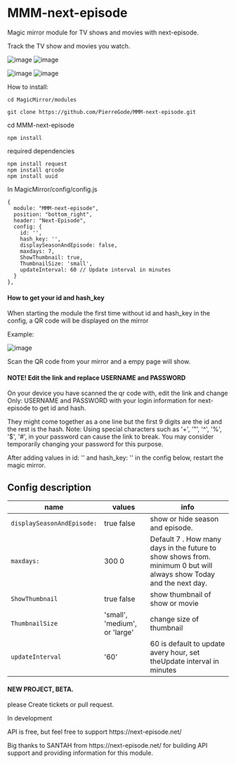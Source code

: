 # MMM-next-episode
<p></p>
Magic mirror module for TV shows and movies with next-episode. <p></p>
Track the TV show and movies you watch.

![image](https://github.com/PierreGode/MMM-next-episode/assets/8579922/15bb3c1f-11d7-42b2-bf5f-561e05367e28)
![image](https://github.com/PierreGode/MMM-next-episode/assets/8579922/e407db6b-bf51-4131-9846-47e97b6c96c5)


<p></p>

![image](https://github.com/PierreGode/MMM-next-episode/assets/8579922/8d1a397e-0e15-4e94-9895-c94debd2ad8a)
![image](https://github.com/PierreGode/MMM-next-episode/assets/8579922/b8fffcaf-2845-4398-bf5c-9c80bb5d1da8)





How to install:<p></p>



```
cd MagicMirror/modules
```
```
git clone https://github.com/PierreGode/MMM-next-episode.git
```
cd MMM-next-episode

```
npm install
```
required dependencies
```
npm install request
npm install qrcode
npm install uuid
```
In MagicMirror/config/config.js
```
{
  module: "MMM-next-episode",
  position: "bottom_right",
  header: "Next-Episode",
  config: {
    id: '',
    hash_key: '',
    displaySeasonAndEpisode: false,
    maxdays: 7,
    ShowThumbnail: true,
    ThumbnailSize: 'small',
    updateInterval: 60 // Update interval in minutes
  }
},
```

<h4>How to get your id and hash_key</h4> <p></p> 
When starting the module the first time without id and hash_key in the config, a QR code will be displayed on the mirror<p></p>

Example:<p></p>
![image](https://github.com/PierreGode/MMM-next-episode/assets/8579922/4680580b-c497-4a8e-8c04-37b3d62852b7)
<p></p>
Scan the QR code from your mirror and a empy page will show. <h4>NOTE! Edit the link and replace USERNAME and PASSWORD</h4> On your device you have scanned the qr code with, edit the link and change Only: USERNAME and PASSWORD with your login information for next-episode to get id and hash. <p></p> They might come together as a one line but the first 9 digits are the id and the rest is the hash.
Note: Using special characters such as '+', '"', '^', '%', '$', '#', in your password can cause the link to break. You may consider temporarily changing your password for this purpose.
<p></p>
After adding values in  id: '' and hash_key: ''  in the config below, restart the magic mirror.

## Config description
| name | values | info |
| --- | --- | --- |
| `displaySeasonAndEpisode:` | true false | show or hide season and episode. |
| `maxdays:` | 300 0  |  Default 7 .  How many days in the future to show shows from. minimum 0 but will always show Today and the next day. |
|`ShowThumbnail`| true false | show thumbnail of show or movie |
|`ThumbnailSize`| 'small', 'medium', or 'large'| change size of thumbnail |
|`updateInterval`| '60'| 60 is default to update avery hour, set theUpdate interval in minutes |
<p></p>
<h4>NEW PROJECT, BETA.</H4>
please Create tickets or pull request.
<p></p>
In development
<p></p>
API is free, but feel free to support https://next-episode.net/
<p></p>
Big thanks to SANTAH from https://next-episode.net/ for building API support and providing information for this module.
